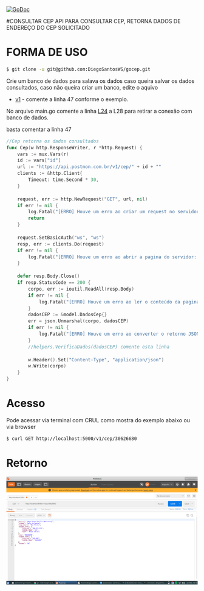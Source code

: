 [![GoDoc](https://godoc.org/github.com/DiegoSantosWS/gocep?status.svg)](https://godoc.org/github.com/DiegoSantosWS/gocep)

#CONSULTAR CEP
API PARA CONSULTAR CEP, RETORNA DADOS DE ENDEREÇO DO CEP SOLICITADO

# FORMA DE USO

``` bash
$ git clone -u git@github.com:DiegoSantosWS/gocep.git
```
Crie um banco de dados para salava os dados caso queira salvar os dados consultados, caso não queira criar um banco, edite o aquivo


* [v1](https://github.com/DiegoSantosWS/gocep/blob/master/controlls/v1.go#L47) - comente a linha 47 conforme o exemplo.

No arquivo main.go comente a linha [L24](https://github.com/DiegoSantosWS/gocep/blob/master/main.go#L24) a L28 para retirar a conexão com banco de dados.


basta comentar a linha 47

```go 
//Cep retorna os dados consultados
func Cep(w http.ResponseWriter, r *http.Request) {
    vars := mux.Vars(r)
    id := vars["id"]
    url := "https://api.postmon.com.br/v1/cep/" + id + ""
    clients := &http.Client{
        Timeout: time.Second * 30,
    }

    request, err := http.NewRequest("GET", url, nil)
    if err != nil {
        log.Fatal("[ERRO] Houve um erro ao criar um request no servidor: ", err.Error())
        return
    }

    request.SetBasicAuth("ws", "ws")
    resp, err := clients.Do(request)
    if err != nil {
        log.Fatal("[ERRO] Houve um erro ao abrir a pagina do servidor: ", err.Error())
    }

    defer resp.Body.Close()
    if resp.StatusCode == 200 {
        corpo, err := ioutil.ReadAll(resp.Body)
        if err != nil {
            log.Fatal("[ERRO] Houve um erro ao ler o conteúdo da pagina do servidor. Erro: ", err.Error())
        }
        dadosCEP := &model.DadosCep{}
        err = json.Unmarshal(corpo, dadosCEP)
        if err != nil {
            log.Fatal("[ERRO] Houve um erro ao converter o retorno JSON do servidor. ERRO: ", err.Error())
        }
        //helpers.VerificaDados(dadosCEP) comente esta linha

        w.Header().Set("Content-Type", "application/json")
        w.Write(corpo)
    }
}
```


# Acesso

Pode acessar via terminal com CRUL como mostra do exemplo abaixo ou via browser
``` bash
$ curl GET http://localhost:5000/v1/cep/30626680
```
# Retorno

![RETORNO](return-cep.png?raw=true "RETORNO DA CONSULTA")